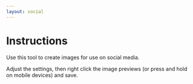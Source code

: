 ```yaml
---
layout: social
---
```


# Instructions

Use this tool to create images for use on social media.

Adjust the settings, then right click the image previews (or press and hold on mobile devices) and save.